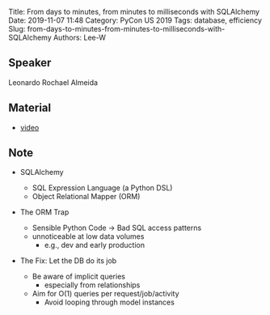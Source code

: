 Title: From days to minutes, from minutes to milliseconds with SQLAlchemy
Date: 2019-11-07 11:48
Category: PyCon US 2019
Tags: database, efficiency
Slug: from-days-to-minutes-from-minutes-to-milliseconds-with-SQLAlchemy
Authors: Lee-W

## Speaker
Leonardo Rochael Almeida

## Material
* [video](https://www.youtube.com/watch?v=kEShMV4VfWE)

## Note
* SQLAlchemy
    * SQL Expression Language (a Python DSL)
    * Object Relational Mapper (ORM)

* The ORM Trap
    * Sensible Python Code → Bad SQL access patterns
    * unnoticeable at low data volumes
        * e.g., dev and early production

* The Fix: Let the DB do its job
    * Be aware of implicit queries
        * especially from relationships
    * Aim for O(1) queries per request/job/activity
        * Avoid looping through model instances
